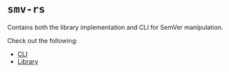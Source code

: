 # `smv-rs`

Contains both the library implementation and CLI for SemVer manipulation.

Check out the following:

- [CLI](cli/)
- [Library](lib/)
